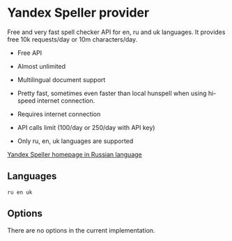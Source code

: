 # Yandex Speller provider

Free and very fast spell checker API for en, ru and uk languages. It provides
free 10k requests/day or 10m characters/day.

 - Free API
 - Almost unlimited
 - Multilingual document support
 - Pretty fast, sometimes even faster than local hunspell when using hi-speed
   internet connection.
 
 - Requires internet connection
 - API calls limit (100/day or 250/day with API key)
 - Only ru, en, uk languages are supported

[Yandex Speller homepage in Russian language](https://yandex.ru/dev/speller/)

## Languages

`ru en uk`

## Options

There are no options in the current implementation.
